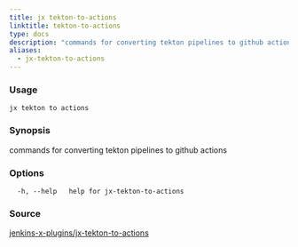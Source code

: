 ```yaml
---
title: jx tekton-to-actions
linktitle: tekton-to-actions
type: docs
description: "commands for converting tekton pipelines to github actions"
aliases:
  - jx-tekton-to-actions
---
```


### Usage

```
jx tekton to actions
```

### Synopsis

commands for converting tekton pipelines to github actions

### Options

```
  -h, --help   help for jx-tekton-to-actions
```

### Source

[jenkins-x-plugins/jx-tekton-to-actions](https://github.com/jenkins-x-plugins/jx-tekton-to-actions)
